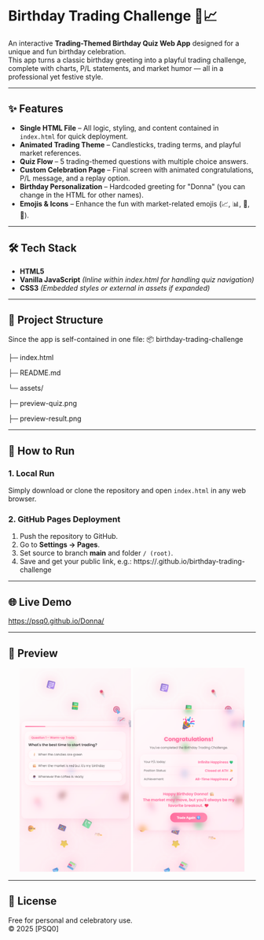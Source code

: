 # Birthday Trading Challenge 🎉📈

An interactive **Trading-Themed Birthday Quiz Web App** designed for a unique and fun birthday celebration.  
This app turns a classic birthday greeting into a playful trading challenge, complete with charts, P/L statements, and market humor — all in a professional yet festive style.

---

## ✨ Features
- **Single HTML File** – All logic, styling, and content contained in `index.html` for quick deployment.
- **Animated Trading Theme** – Candlesticks, trading terms, and playful market references.
- **Quiz Flow** – 5 trading-themed questions with multiple choice answers.
- **Custom Celebration Page** – Final screen with animated congratulations, P/L message, and a replay option.
- **Birthday Personalization** – Hardcoded greeting for "Donna" (you can change in the HTML for other names).
- **Emojis & Icons** – Enhance the fun with market-related emojis (📈, 📊, 🚀, 💎).

---

## 🛠 Tech Stack
- **HTML5**
- **Vanilla JavaScript** *(Inline within index.html for handling quiz navigation)*
- **CSS3** *(Embedded styles or external in assets if expanded)*

---

## 📂 Project Structure
Since the app is self-contained in one file:
📦 birthday-trading-challenge

├─ index.html

├─ README.md

└─ assets/

├─ preview-quiz.png

├─ preview-result.png

---

## 🚀 How to Run
### 1. Local Run
Simply download or clone the repository and open `index.html` in any web browser.

### 2. GitHub Pages Deployment
1. Push the repository to GitHub.
2. Go to **Settings → Pages**.
3. Set source to branch **main** and folder `/ (root)`.
4. Save and get your public link, e.g.:
https://<your-username>.github.io/birthday-trading-challenge

---

## 🌐 Live Demo
https://psq0.github.io/Donna/

---

## 📸 Preview
<p align="center">
  <img src="assets/preview-quiz.png" alt="Quiz Screen" width="45%">
  <img src="assets/preview-result.png" alt="Final Celebration" width="45%">
</p>

---

## 📜 License
Free for personal and celebratory use.  
© 2025 [PSQ0]

